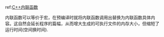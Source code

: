 ref:[C++内联函数](https://www.w3cschool.cn/cpp/cpp-inline-functions.html)

内联函数可以等价于宏，在预编译时就将内联函数调用出替换为内联函数具体内容。这自然会延长程序的篇幅，从而增大生成的可执行文件的内存大小，但缩短了运行时间(空间换时间).  
